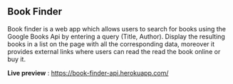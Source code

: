 ## Book Finder




Book finder is a web app which allows  users to search for books using the Google Books Api by entering a query (Title, Author). Display the resulting books in a list on the page with all the corresponding data, moreover it provides external links where users can read the read the book online or buy it.

**Live preview** :
https://book-finder-api.herokuapp.com/

